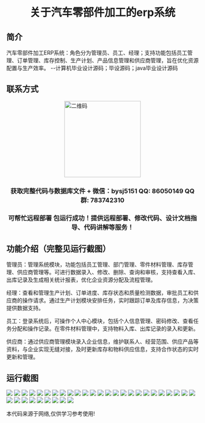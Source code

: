 <p><h1 align="center">关于汽车零部件加工的erp系统</h1></p>

## 简介
汽车零部件加工ERP系统：角色分为管理员、员工、经理；支持功能包括员工管理、订单管理、库存控制、生产计划、产品信息管理和供应商管理，旨在优化资源配置与生产效率。    --计算机毕业设计源码；毕设源码；java毕业设计源码


## 联系方式
<img src="https://bs-1329754181.cos.ap-shanghai.myqcloud.com/wx.jpg" alt="二维码" style="display: block; margin: 0 auto;" width="200px">
<p><h3 align="center">获取完整代码与数据库文件 + 微信：bysj5151 QQ: 86050149 QQ群: 783742310</h3></p>
<p><h3 align="center">可帮忙远程部署 包运行成功！提供远程部署、修改代码、设计文档指导、代码讲解等服务！</h3></p>

## 功能介绍（完整见运行截图）
管理员：管理系统模块，功能包括员工管理、部门管理、零件材料管理、库存管理、供应商管理等。可进行数据录入、修改、删除、查询和审核，支持查看入库、出库记录及生成相关统计报表，优化企业资源分配及流程管理。

经理：查看和管理生产计划、订单进度、库存状态和质量检测数据，审批员工和供应商的操作请求。通过生产计划模块安排任务，实时跟踪订单及库存信息，为决策提供数据支持。

员工：登录系统后，可操作个人中心模块，包括个人信息管理、密码修改、查看任务分配和操作记录。在零件材料管理中，支持物料入库、出库记录的录入和更新。

供应商：通过供应商管理模块录入企业信息，维护联系人、经营范围、供应产品等资料，与企业实现无缝对接，及时更新库存和物料供应信息，支持合作状态的实时更新和管理。


## 运行截图
![](https://bs-1329754181.cos.ap-shanghai.myqcloud.com/ssm/AutomobilePartsProcessingErpSystem/img/001.jpg)
![](https://bs-1329754181.cos.ap-shanghai.myqcloud.com/ssm/AutomobilePartsProcessingErpSystem/img/002.jpg)
![](https://bs-1329754181.cos.ap-shanghai.myqcloud.com/ssm/AutomobilePartsProcessingErpSystem/img/003.jpg)
![](https://bs-1329754181.cos.ap-shanghai.myqcloud.com/ssm/AutomobilePartsProcessingErpSystem/img/004.jpg)
![](https://bs-1329754181.cos.ap-shanghai.myqcloud.com/ssm/AutomobilePartsProcessingErpSystem/img/005.jpg)
![](https://bs-1329754181.cos.ap-shanghai.myqcloud.com/ssm/AutomobilePartsProcessingErpSystem/img/006.jpg)
![](https://bs-1329754181.cos.ap-shanghai.myqcloud.com/ssm/AutomobilePartsProcessingErpSystem/img/007.jpg)
![](https://bs-1329754181.cos.ap-shanghai.myqcloud.com/ssm/AutomobilePartsProcessingErpSystem/img/008.jpg)
![](https://bs-1329754181.cos.ap-shanghai.myqcloud.com/ssm/AutomobilePartsProcessingErpSystem/img/009.jpg)
![](https://bs-1329754181.cos.ap-shanghai.myqcloud.com/ssm/AutomobilePartsProcessingErpSystem/img/010.jpg)
![](https://bs-1329754181.cos.ap-shanghai.myqcloud.com/ssm/AutomobilePartsProcessingErpSystem/img/011.jpg)
![](https://bs-1329754181.cos.ap-shanghai.myqcloud.com/ssm/AutomobilePartsProcessingErpSystem/img/012.jpg)
![](https://bs-1329754181.cos.ap-shanghai.myqcloud.com/ssm/AutomobilePartsProcessingErpSystem/img/013.jpg)
![](https://bs-1329754181.cos.ap-shanghai.myqcloud.com/ssm/AutomobilePartsProcessingErpSystem/img/014.jpg)
![](https://bs-1329754181.cos.ap-shanghai.myqcloud.com/ssm/AutomobilePartsProcessingErpSystem/img/015.jpg)
![](https://bs-1329754181.cos.ap-shanghai.myqcloud.com/ssm/AutomobilePartsProcessingErpSystem/img/016.jpg)
![](https://bs-1329754181.cos.ap-shanghai.myqcloud.com/ssm/AutomobilePartsProcessingErpSystem/img/017.jpg)
![](https://bs-1329754181.cos.ap-shanghai.myqcloud.com/ssm/AutomobilePartsProcessingErpSystem/img/018.jpg)
![](https://bs-1329754181.cos.ap-shanghai.myqcloud.com/ssm/AutomobilePartsProcessingErpSystem/img/019.jpg)
![](https://bs-1329754181.cos.ap-shanghai.myqcloud.com/ssm/AutomobilePartsProcessingErpSystem/img/020.jpg)
![](https://bs-1329754181.cos.ap-shanghai.myqcloud.com/ssm/AutomobilePartsProcessingErpSystem/img/021.jpg)
![](https://bs-1329754181.cos.ap-shanghai.myqcloud.com/ssm/AutomobilePartsProcessingErpSystem/img/022.jpg)
![](https://bs-1329754181.cos.ap-shanghai.myqcloud.com/ssm/AutomobilePartsProcessingErpSystem/img/023.jpg)
![](https://bs-1329754181.cos.ap-shanghai.myqcloud.com/ssm/AutomobilePartsProcessingErpSystem/img/024.jpg)
![](https://bs-1329754181.cos.ap-shanghai.myqcloud.com/ssm/AutomobilePartsProcessingErpSystem/img/025.jpg)
![](https://bs-1329754181.cos.ap-shanghai.myqcloud.com/ssm/AutomobilePartsProcessingErpSystem/img/026.jpg)
![](https://bs-1329754181.cos.ap-shanghai.myqcloud.com/ssm/AutomobilePartsProcessingErpSystem/img/027.jpg)
![](https://bs-1329754181.cos.ap-shanghai.myqcloud.com/ssm/AutomobilePartsProcessingErpSystem/img/028.jpg)
![](https://bs-1329754181.cos.ap-shanghai.myqcloud.com/ssm/AutomobilePartsProcessingErpSystem/img/029.jpg)
![](https://bs-1329754181.cos.ap-shanghai.myqcloud.com/ssm/AutomobilePartsProcessingErpSystem/img/030.jpg)
![](https://bs-1329754181.cos.ap-shanghai.myqcloud.com/ssm/AutomobilePartsProcessingErpSystem/img/031.jpg)
![](https://bs-1329754181.cos.ap-shanghai.myqcloud.com/ssm/AutomobilePartsProcessingErpSystem/img/032.jpg)
![](https://bs-1329754181.cos.ap-shanghai.myqcloud.com/ssm/AutomobilePartsProcessingErpSystem/img/033.jpg)
![](https://bs-1329754181.cos.ap-shanghai.myqcloud.com/ssm/AutomobilePartsProcessingErpSystem/img/034.jpg)

<p>本代码来源于网络,仅供学习参考使用!</p>
